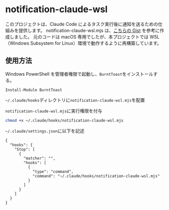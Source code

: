 # notification-claude-wsl

このプロジェクトは、Claude Code によるタスク実行後に通知を送るための仕組みを提供します。
notification-claude-wsl.mjs は、[こちらの Gist](https://gist.github.com/laiso/775c096360b8468e1ada73b780d51a61) を参考に作成しました。
元のコードは macOS 専用でしたが、本プロジェクトでは WSL（Windows Subsystem for Linux）環境で動作するように再構築しています。

## 使用方法

Windows PowerShell を管理者権限で起動し、`BurntToast`をインストールする。

```
Install-Module BurntToast
```

`~/.claude/hooks`ディレクトリに`notification-claude-wsl.mjs`を配置

`notification-claude-wsl.mjs`に実行権限を付与

```bash
chmod +x ~/.claude/hooks/notification-claude-wsl.mjs
```

`~/.claude/settings.json`に以下を記述

```
{
  "hooks": {
    "Stop": [
      {
        "matcher": "",
        "hooks": [
          {
            "type": "command",
            "command": "~/.claude/hooks/notification-claude-wsl.mjs"
          }
        ]
      }
    ]
  }
}
```
